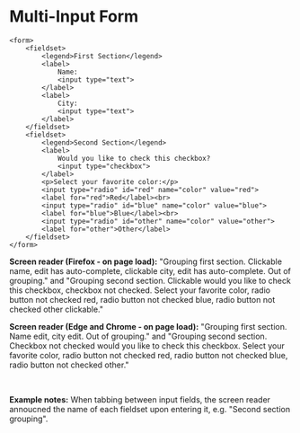 # Multi-Input Form

    <form>
        <fieldset>
            <legend>First Section</legend>
            <label>
                Name:
                <input type="text">
            </label>
            <label>
                City:
                <input type="text">
            </label>
        </fieldset>
        <fieldset>
            <legend>Second Section</legend>
            <label>
                Would you like to check this checkbox?
                <input type="checkbox">
            </label>
            <p>Select your favorite color:</p>
            <input type="radio" id="red" name="color" value="red">
            <label for="red">Red</label><br>
            <input type="radio" id="blue" name="color" value="blue">
            <label for="blue">Blue</label><br>
            <input type="radio" id="other" name="color" value="other">
            <label for="other">Other</label>
        </fieldset>
    </form>

**Screen reader (Firefox - on page load):** "Grouping first section. Clickable name, edit has auto-complete, clickable city, edit has auto-complete. Out of grouping." and "Grouping second section. Clickable would you like to check this checkbox, checkbox not checked. Select your favorite color, radio button not checked red, radio button not checked blue, radio button not checked other clickable."

**Screen reader (Edge and Chrome - on page load):** "Grouping first section. Name edit, city edit. Out of grouping." and "Grouping second section. Checkbox not checked would you like to check this checkbox. Select your favorite color, radio button not checked red, radio button not checked blue, radio button not checked other."

<br>

**Example notes:** When tabbing between input fields, the screen reader annoucned the name of each fieldset upon entering it, e.g. "Second section grouping".
